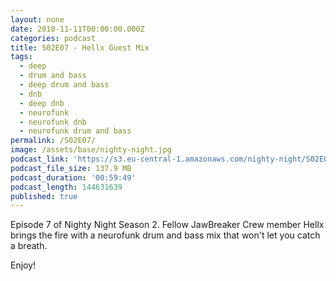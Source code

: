 ```yaml
---
layout: none
date: 2018-11-11T00:00:00.000Z
categories: podcast
title: S02E07 - Hellx Guest Mix
tags:
  - deep
  - drum and bass
  - deep drum and bass
  - dnb
  - deep dnb
  - neurofunk
  - neurofunk dnb
  - neurofunk drum and bass
permalink: /S02E07/
image: /assets/base/nighty-night.jpg
podcast_link: 'https://s3.eu-central-1.amazonaws.com/nighty-night/S02E07.mp3'
podcast_file_size: 137.9 MB
podcast_duration: '00:59:49'
podcast_length: 144631639
published: true
---
```

Episode 7 of Nighty Night Season 2. Fellow JawBreaker Crew member Hellx brings the fire with a neurofunk drum and bass mix that won't let you catch a breath.

Enjoy!

